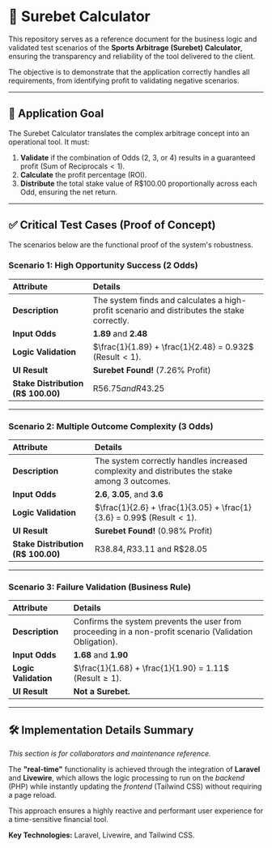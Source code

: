 # 📂 Surebet Calculator

This repository serves as a reference document for the business logic and validated test scenarios of the **Sports Arbitrage (Surebet) Calculator**, ensuring the transparency and reliability of the tool delivered to the client.

The objective is to demonstrate that the application correctly handles all requirements, from identifying profit to validating negative scenarios.

---

## 🎯 Application Goal

The Surebet Calculator translates the complex arbitrage concept into an operational tool. It must:
1.  **Validate** if the combination of Odds (2, 3, or 4) results in a guaranteed profit ($\text{Sum of Reciprocals} < 1$).
2.  **Calculate** the profit percentage ($\text{ROI}$).
3.  **Distribute** the total stake value of $\text{R}\$ 100.00$ proportionally across each Odd, ensuring the net return.

---

## ✅ Critical Test Cases (Proof of Concept)

The scenarios below are the functional proof of the system's robustness.

### Scenario 1: High Opportunity Success (2 Odds)

| Attribute | Details |
| :--- | :--- |
| **Description** | The system finds and calculates a high-profit scenario and distributes the stake correctly. |
| **Input Odds** | **1.89** and **2.48** |
| **Logic Validation** | $\frac{1}{1.89} + \frac{1}{2.48} = 0.932$ ($\text{Result} < 1$). |
| **UI Result** | **Surebet Found!** ($\text{7.26\%}$ Profit) |
| **Stake Distribution (R$ 100.00)**| R$56.75 and R$43.25 |
---

### Scenario 2: Multiple Outcome Complexity (3 Odds)

| Attribute | Details |
| :--- | :--- |
| **Description** | The system correctly handles increased complexity and distributes the stake among 3 outcomes. |
| **Input Odds** | **2.6**, **3.05**, and **3.6** |
| **Logic Validation** | $\frac{1}{2.6} + \frac{1}{3.05} + \frac{1}{3.6} = 0.99$ ($\text{Result} < 1$). |
| **UI Result** | **Surebet Found!** ($\text{0.98\%}$ Profit) |
| **Stake Distribution (R$ 100.00)**| R$38.84, R$33.11 and R$28.05 |

---

### Scenario 3: Failure Validation (Business Rule)

| Attribute | Details |
| :--- | :--- |
| **Description** | Confirms the system prevents the user from proceeding in a non-profit scenario (Validation Obligation). |
| **Input Odds** | **1.68** and **1.90** |
| **Logic Validation** | $\frac{1}{1.68} + \frac{1}{1.90} = 1.11$ ($\text{Result} \ge 1$). |
| **UI Result** | **Not a Surebet.** |

---

## 🛠️ Implementation Details Summary

*This section is for collaborators and maintenance reference.*

The **"real-time"** functionality is achieved through the integration of **Laravel** and **Livewire**, which allows the logic processing to run on the *backend* (PHP) while instantly updating the *frontend* (Tailwind CSS) without requiring a page reload.

This approach ensures a highly reactive and performant user experience for a time-sensitive financial tool.

**Key Technologies:** Laravel, Livewire, and Tailwind CSS.
